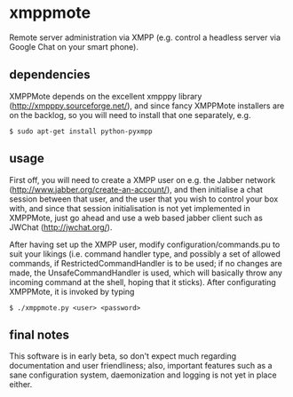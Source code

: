 xmppmote
========

Remote server administration via XMPP (e.g. control a headless server via Google Chat
on your smart phone).

dependencies
------------

XMPPMote depends on the excellent xmpppy library (http://xmpppy.sourceforge.net/),
and since fancy XMPPMote installers are on the backlog, so you will need to install
that one separately, e.g.

`$ sudo apt-get install python-pyxmpp`

usage
-----

First off, you will need to create a XMPP user on e.g. the Jabber network
(http://www.jabber.org/create-an-account/), and then initialise a chat session between
that user, and the user that you wish to control your box with, and since that
session initialisation is not yet implemented in XMPPMote, just go ahead and use
a web based jabber client such as JWChat (http://jwchat.org/).

After having set up the XMPP user, modify configuration/commands.pu to suit your likings
(i.e. command handler type, and possibly a set of allowed commands, if RestrictedCommandHandler
is to be used; if no changes are made, the UnsafeCommandHandler is used, which will basically
throw any incoming command at the shell, hoping that it sticks). After configurating XMPPMote,
it is invoked by typing

`$ ./xmppmote.py <user> <password>`

final notes
-----------

This software is in early beta, so don't expect much regarding documentation and user friendliness;
also, important features such as a sane configuration system, daemonization and logging is not
yet in place either.

